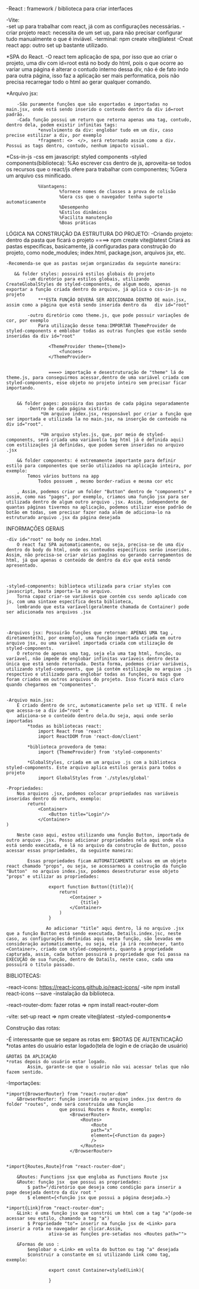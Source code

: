 -React : framework / biblioteca para criar interfaces

-Vite:  
        -set up para trabalhar com react, já com as configurações necessárias.
        -criar projeto react: necessita de um set up, para não precisar configurar tudo manualmente o que é inviável.
        -terminal: npm create vite@latest
-Creat react app: outro set up bastante utilizado.




*SPA do React.
    -O react tem aplicação de spa, por isso que ao criar o projeto, uma div com id=root está no body do html, pois o que ocorre ao variar uma página é alterar o contudo interno dessa div, não é de fato indo para outra página, isso faz a aplicação ser mais performatica, pois não precisa recarregar todo o html ao gerar qualquer comando.



*Arquivo jsx:

        -São puramente funções que são exportadas e importadas no main.jsx, onde está sendo inserido o conteudo dentro da div id=root padrão.
        -Cada função possui um return que retorna apenas uma tag, contudo, dentro dela, podem existir infinitas tags:
                *envolvimento da div: englobar tudo em um div, caso precise estilizar a div, por exemplo
                *fragment: <>  </>, será retornado assim como a div. Possui as tags dentro, contudo, nenhum impacto visual.


*Css-in-js
        -css em javascript: styled components
        -styled components(biblioteca): 
                %Ao escrever css dentro de js, aproveita-se todos os recursos que o react/js ofere para trabalhar com componentes; 
                %Gera um arquivo css minificado.     

                %Vantagens: 
                        %fornece nomes de classes a prova de colisão
                        %Gera css que o navegador tenha suporte automaticamente
                        %Desempenho
                        %Estilos dinâmicos
                        %Facilita manutenção
                        %Boas práticas




 LÓGICA NA CONSTRUÇÃO DA ESTRUTURA DO PROJETO:
    -Criando projeto: dentro da pasta que ficará o projeto ====> npm create vite@latest 
        Criará as pastas específicas, basicamente, já configuradas para construção do projeto, 
        como node_modules; index.html, package.json, arquivos jsx, etc.

    -Recomenda-se que as pastas sejam organizadas da seguinte maneira:
       
       && folder styles: possuirá estilos globais do projeto
            -um diretório para estilos globais, utilizando CreateGlobalStyles de styled-components, de algum modo, apenas exportar a função criada dentro do arquivo, já aplica o css-in-js no projeto
                ***ESTA FUNÇÃO DEVERÁ SER ADICIONADA DENTRO DE main.jsx, assim como a página que está sendo inserida dentro da   div id="root"
        
            -outro diretório como theme.js, que pode possuir variações de cor, por exemplo
                Para utilização desse tema:IMPORTAR ThemeProvider de styled-components e emblobar todas as outras funções que estão sendo inseridas da div id="root"
                    
                    <ThemeProvider theme={theme}>   
                        <funcoes>
                    </ThemeProvider>  


                    ====> importação e desestruturação de "theme" lá de theme.js, para conseguirmos acessar,dentro de uma variável criada com styled-components, esse objeto no projeto inteiro sem precisar ficar importando.
    
        
        && folder pages: possúira das pastas de cada página separadamente
            -Dentro de cada página xistirá:
                 *Um arquivo index.jsx, responsável por criar a função que ser importada e utilizada la no main.jsx, na inserção de conteúdo na div id="root".

                 *Um arquivo styles.js, que, por meio de styled-components, será criada uma variável(a tag html já é definida aqui) com estilizações já definidas, que podem serem inseridas no arquivo .jsx

        && folder components: é extremamente importante para definir estilo para componentes que serão utilizados na aplicação inteira, por exemplo: 
            Temos vários buttons na app 
                Todos possuem , mesmo border-radius e mesma cor etc

        , Assim, podemos criar um folder "Button" dentro de "components" e assim, como nas "pages", por exemplo, criamos uma função jsx para ser utilizada dentro de algum outro arquivo .jsx. Assim, independente de quantas páginas tivermos na aplicação, podemos utilizar esse padrão de botão em todas, sem precisar fazer nada além de adiciona-lo na estruturado arquivo .jsx da página desejada
    
    

INFORMAÇÕES GERAIS


    
    -div id="root" no body no index.html
        O react faz SPA automaticamente, ou seja, precisa-se de uma div dentro do body do html, onde os conteudos específicos serão inseridos. Assim, não precisa-se criar várias pagínas ou gerando carregamentos de html, já que apenas o conteúdo de dentro da div que está sendo apresentado.
    
    

    -styled-components: biblioteca utilizada para criar styles com javascript, basta importa-la no arquivo.
        Torna capaz criar-se variáveis que contém css sendo aplicado com js, com uma sintaxe específica desta biblioteca,
        lembrando que esta varíavel(geralmente chamada de Container) pode ser adicionada nos arquivos .jsx 
    

    
    -Arquivos jsx: Possuirão funções que retornam: APENAS UMA tag , diretamente(h1, por exemplo), uma função importada criada em outro arquivo jsx, ou uma variável importada criada com utilização de styled-components.
        O retorno de apenas uma tag, seja ela uma tag html, função, ou varíavel, não impede de englobar infinitas varíaveis dentro desta única que está sendo retornada. Desta forma, podemos criar variáveis, utilizando styled-components, que já contém estilização no arquivo .js respectivo e utilizado para englobar todas as funções, ou tags que foram criados em outros arquivos do projeto. Isso ficará mais claro quando chegarmos em "componentes".

    
    -Arquivo main.jsx: 
        É criado dentro de src, automaticamente pelo set up VITE. É nele que acessa-se a div id="root" e 
        adiciona-se o conteúdo dentro dela.Ou seja, aqui onde serão importadas
            *todas as bibliotecas react: 
                import React from 'react'
                import ReactDOM from 'react-dom/client'
            
            *biblioteca provedora de tema:
                import {ThemeProvider} from 'styled-components'
            
            *GlobalStyles, criada em um arquivo .js com a biblioteca styled-components. Este arquivo aplica estilos gerais para todos o projeto
                import GlobalStyles from './styles/global'

    -Propriedades:
        Nos arquivos .jsx, podemos colocar propriedades nas variáveis inseridas dentro do return, exemplo: 
            return(
                <Container>   
                    <Button title="Login"/> 
                </Container>  
    )

        Neste caso aqui, estou utilizando uma função Button, importada de outro arquivo .jsx. Posso adicionar propriedades nela aqui onde ela está sendo executada, e lá no arquivo da construção de Button, posso acessar essas propriedades, da seguinte maneira:

            Essas propriedades ficam AUTOMATICAMENTE salvas em um objeto react chamado "props", ou seja, se acessarmos a construção da função "Button"  no arquivo index.jsx, podemos desestruturar esse objeto "props" e utilizar as propriedades: 

                    export function Button({title}){
                        return(
                            <Container >
                                {title}
                            </Container>
                        )
                    }     

                   Ao adicionar "title" aqui dentro, lá no arquivo .jsx que a função Button está sendo executada, Details.index.jsc, neste caso, as configurações definidas aqui nesta função, são levadas em consideração automaticamente, ou seja, ele já irá reconhecer, tanto <Container>, criado com styled-components, quanto a propriedade capturada, assim, cada button possuirá a propriedade que foi passa na EXECUÇÃO de sua função, dentro de Datails, neste caso, cada uma possuirá o título passado.    



BIBLIOTECAS:

-react-icons:
 https://react-icons.github.io/react-icons/  -site
 npm install react-icons --save             -instalação da biblioteca.

-react-router-dom: fazer rotas => npm install react-router-dom 

-vite: set-up react => npm create vite@latest
-styled-components=>

Construção das rotas:

-É interessante que se separe as rotas em:
    $ROTAS DE AUTENTICAÇÃO    
        *rotas antes do usuário estar logado(tela de login e de criação de usuário)
        
        
    &ROTAS DA APLICAÇÃO
    *rotas depois do usuário estar logado.
            Assim, garante-se que o usuário não vai acessar telas que não fazem sentido.    



-Importações:

    *import{BrowserRouter} from "react-router-dom"
        &BrowserRouter: função inserida no arquivo index.jsx dentro do folder "routes", onde será construida uma função
                        que possui Routes e Route, exemplo:
                            <BrowserRouter>
                                <Routes>
                                    <Route
                                    path="x" 
                                    element={<Function da page>}
                                    />
                                </Routes>
                            </BrowserRouter>
                            
                            
    *import{Routes,Route}from "react-router-dom"; 
        
        &Routes: Functions jsx que engloba as Functions Route jsx
        &Route: função jsx  que possui as propriedades:
            $ path="/diretório que deseja como condição para inserir a page desejada dentro da div root " 
            $ element={<função jsx que possui a página desejada.>}

    *import{Link}from "react-router-dom"; 
        &Link: é uma função jsx que constrói um html com a tag "a"(pode-se acessar seu estilo, chamando a tag "a")
            $ Propriedade "to"= inserir na função jsx de <Link> para inserir a rota no navegador ao clicar.Assim,
                    ativa-se as funções pre-setadas nos <Routes path="">

        &Formas de uso :
            $englobar o <Link> em volta do button ou tag "a" desejada
            $construir a constante em sí utilizando Link como tag, exemplo:

                    export const Container=styled(Link){
                        
                    }







 
    
    


    